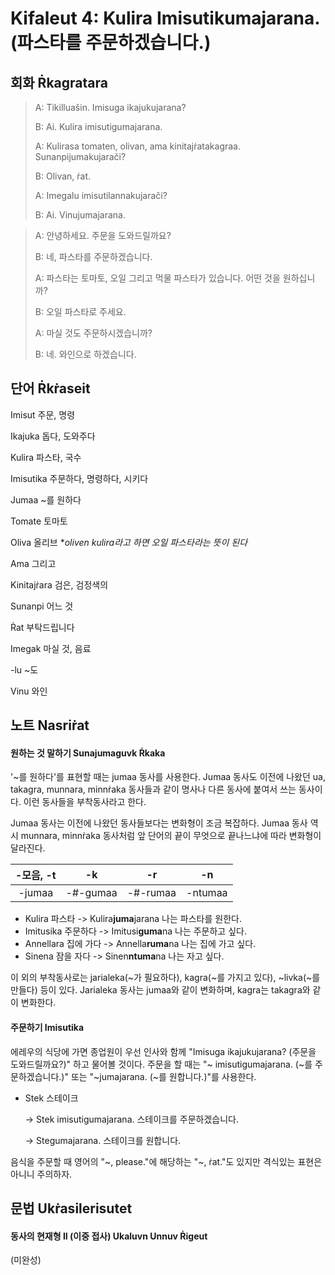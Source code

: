 # Kifaleut 4: Kulira Imisutikumajarana. (파스타를 주문하겠습니다.)



## 회화 Ṙkagratara



> A: Tikilluašin. Imisuga ikajukujarana?
>
> B: Ai. Kulira imisutigumajarana.
>
> A: Kulirasa tomaten, olivan, ama kinitajṙatakagraa. Sunanpijumakujarači?
>
> B: Olivan, ṙat.
>
> A: Imegalu imisutilannakujarači?
>
> B: Ai. Vinujumajarana.



> A: 안녕하세요. 주문을 도와드릴까요?
>
> B: 네, 파스타를 주문하겠습니다.
>
> A: 파스타는 토마토, 오일 그리고 먹물 파스타가 있습니다. 어떤 것을 원하십니까?
>
> B: 오일 파스타로 주세요.
>
> A: 마실 것도 주문하시겠습니까?
>
> B: 네. 와인으로 하겠습니다.





## 단어 Ṙkṙaseit

Imisut 주문, 명령

Ikajuka 돕다, 도와주다

Kulira 파스타, 국수

Imisutika 주문하다, 명령하다, 시키다

Jumaa ~를 원하다

Tomate 토마토

Oliva 올리브 **oliven kulira라고 하면 오일 파스타라는 뜻이 된다*

Ama 그리고

Kinitajṙara 검은, 검정색의

Sunanpi 어느 것

Ṙat 부탁드립니다

Imegak 마실 것, 음료

-lu ~도

Vinu 와인





## 노트 Nasriṙat



#### 원하는 것 말하기 Sunajumaguvk Ṙkaka

'~를 원하다'를 표현할 때는 jumaa 동사를 사용한다. Jumaa 동사도 이전에 나왔던 ua, takagra, munnara, minnṙaka 동사들과 같이 명사나 다른 동사에 붙여서 쓰는 동사이다. 이런 동사들을 부착동사라고 한다.

Jumaa 동사는 이전에 나왔던 동사들보다는 변화형이 조금 복잡하다. Jumaa 동사 역시 munnara, minnṙaka 동사처럼 앞 단어의 끝이 무엇으로 끝나느냐에 따라 변화형이 달라진다.

| -모음, -t |    -k    |    -r    |   -n    |
| :-------: | :------: | :------: | :-----: |
|  -jumaa   | -#-gumaa | -#-rumaa | -ntumaa |

- Kulira 파스타 -> Kulira**juma**jarana 나는 파스타를 원한다.
- Imitusika 주문하다 -> Imitusi**guma**na 나는 주문하고 싶다.
- Annellara 집에 가다 -> Annella**ruma**na 나는 집에 가고 싶다.
- Sinena 잠을 자다 -> Sinen**ntuma**na 나는 자고 싶다.

이 외의 부착동사로는 jarialeka(~가 필요하다), kagra(~를 가지고 있다), ~livka(~를 만들다) 등이 있다. Jarialeka 동사는 jumaa와 같이 변화하며, kagra는 takagra와 같이 변화한다.



#### 주문하기 Imisutika

에레우의 식당에 가면 종업원이 우선 인사와 함께 "Imisuga ikajukujarana? (주문을 도와드릴까요?)" 하고 물어볼 것이다. 주문을 할 때는 "~ imisutigumajarana. (~를 주문하겠습니다.)" 또는 "~jumajarana. (~를 원합니다.)"를 사용한다.

- Stek 스테이크

  -> Stek imisutigumajarana. 스테이크를 주문하겠습니다.

  -> Stegumajarana. 스테이크를 원합니다.

음식을 주문할 때 영어의 "~, please."에 해당하는 "~,  ṙat."도 있지만 격식있는 표현은 아니니 주의하자.



## 문법 Ukṙasilerisutet



#### 동사의 현재형 II (이중 접사) Ukaluvn Unnuv Ṙigeut

(미완성)